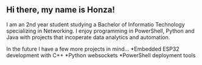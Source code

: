 ## Hi there, my name is Honza!
I am an 2nd year student studying a Bachelor of Informatio Technology specializing in Networking. I enjoy programming in PowerShell, Python and Java with projects that incoperate data analytics and automation.

In the future I have a few more projects in mind...
*Embedded ESP32 development with C++
*Python websockets
*PowerShell deployment tools
